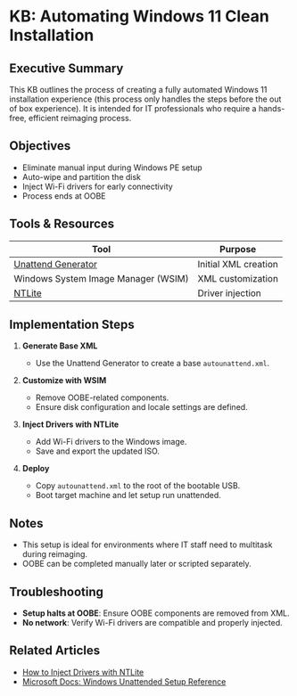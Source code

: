 # KB: Automating Windows 11 Clean Installation

## Executive Summary

This KB outlines the process of creating a fully automated Windows 11 installation experience (this process only handles the steps before the out of box experience). It is intended for IT professionals who require a hands-free, efficient reimaging process.

## Objectives

- Eliminate manual input during Windows PE setup
- Auto-wipe and partition the disk
- Inject Wi-Fi drivers for early connectivity
- Process ends at OOBE

## Tools & Resources

| Tool | Purpose |
|------|---------|
| [Unattend Generator](https://schneegans.de/windows/unattend-generator/) | Initial XML creation |
| Windows System Image Manager (WSIM) | XML customization |
| [NTLite](https://www.ntlite.com/) | Driver injection |

## Implementation Steps

1. **Generate Base XML**
   - Use the Unattend Generator to create a base `autounattend.xml`.

2. **Customize with WSIM**
   - Remove OOBE-related components.
   - Ensure disk configuration and locale settings are defined.

3. **Inject Drivers with NTLite**
   - Add Wi-Fi drivers to the Windows image.
   - Save and export the updated ISO.

4. **Deploy**
   - Copy `autounattend.xml` to the root of the bootable USB.
   - Boot target machine and let setup run unattended.

## Notes

- This setup is ideal for environments where IT staff need to multitask during reimaging.
- OOBE can be completed manually later or scripted separately.

## Troubleshooting

- **Setup halts at OOBE**: Ensure OOBE components are removed from XML.
- **No network**: Verify Wi-Fi drivers are compatible and properly injected.

## Related Articles

- [How to Inject Drivers with NTLite](https://www.ntlite.com/documentation/)
- [Microsoft Docs: Windows Unattended Setup Reference](https://learn.microsoft.com/en-us/windows-hardware/customize/desktop/unattend/microsoft-windows-setup)
